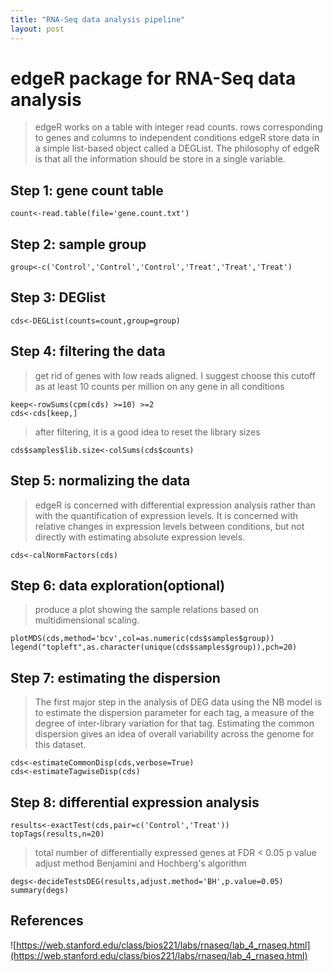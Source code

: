 ```yaml
---
title: "RNA-Seq data analysis pipeline"
layout: post
---
```


# edgeR package for RNA-Seq data analysis


> edgeR works on a table with integer read counts.
rows corresponding to genes and columns to independent conditions
edgeR store data in a simple list-based object called a DEGList.
The philosophy of edgeR is that all the information should be store in a single variable.


## Step 1: gene count table

	count<-read.table(file='gene.count.txt')

## Step 2: sample group


	group<-c('Control','Control','Control','Treat','Treat','Treat')


## Step 3: DEGlist  


	cds<-DEGList(counts=count,group=group)


## Step 4: filtering the data

> get rid of genes with low reads aligned. 
I suggest choose this cutoff as at least 10 counts per million on any gene in all conditions


	keep<-rowSums(cpm(cds) >=10) >=2
	cds<-cds[keep,]


> after filtering, it is a good idea to reset the library sizes


	cds$samples$lib.size<-colSums(cds$counts)

## Step 5: normalizing the data

> edgeR is concerned with differential expression analysis rather than with the quantification of expression levels. It is concerned with relative changes in expression levels between conditions, but not directly with estimating absolute expression levels.


	cds<-calNormFactors(cds)

## Step 6: data exploration(optional)

> produce a plot showing the sample relations based on multidimensional scaling.


	plotMDS(cds,method='bcv',col=as.numeric(cds$samples$group))
	legend("topleft",as.character(unique(cds$samples$group)),pch=20)


## Step 7: estimating the dispersion

> The first major step in the analysis of DEG data using the NB model is to estimate the dispersion parameter for each tag, a measure of the degree of inter-library variation for that tag. Estimating the common dispersion gives an idea of overall variability across the genome for this dataset.


	cds<-estimateCommonDisp(cds,verbose=True)
	cds<-estimateTagwiseDisp(cds)


## Step 8: differential expression analysis


	results<-exactTest(cds,pair=c('Control','Treat'))
	topTags(results,n=20)


> total number of differentially expressed genes at FDR < 0.05 
p value adjust method Benjamini and Hochberg's algorithm


	degs<-decideTestsDEG(results,adjust.method='BH',p.value=0.05)
	summary(degs)






## References

![https://web.stanford.edu/class/bios221/labs/rnaseq/lab_4_rnaseq.html](https://web.stanford.edu/class/bios221/labs/rnaseq/lab_4_rnaseq.html)
